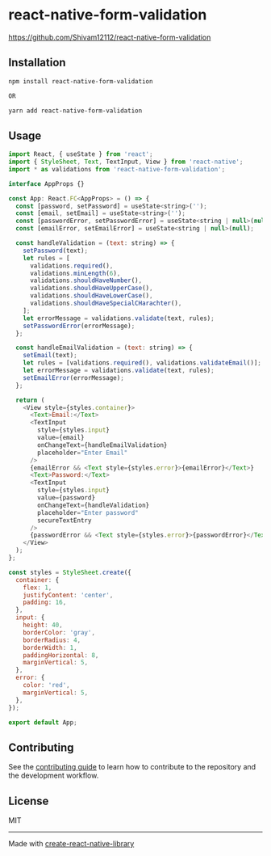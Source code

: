 # react-native-form-validation

https://github.com/Shivam12112/react-native-form-validation

## Installation

```sh
npm install react-native-form-validation

OR

yarn add react-native-form-validation
```

## Usage

```js
import React, { useState } from 'react';
import { StyleSheet, Text, TextInput, View } from 'react-native';
import * as validations from 'react-native-form-validation';

interface AppProps {}

const App: React.FC<AppProps> = () => {
  const [password, setPassword] = useState<string>('');
  const [email, setEmail] = useState<string>('');
  const [passwordError, setPasswordError] = useState<string | null>(null);
  const [emailError, setEmailError] = useState<string | null>(null);

  const handleValidation = (text: string) => {
    setPassword(text);
    let rules = [
      validations.required(),
      validations.minLength(6),
      validations.shouldHaveNumber(),
      validations.shouldHaveUpperCase(),
      validations.shouldHaveLowerCase(),
      validations.shouldHaveSpecialCHarachter(),
    ];
    let errorMessage = validations.validate(text, rules);
    setPasswordError(errorMessage);
  };

  const handleEmailValidation = (text: string) => {
    setEmail(text);
    let rules = [validations.required(), validations.validateEmail()];
    let errorMessage = validations.validate(text, rules);
    setEmailError(errorMessage);
  };

  return (
    <View style={styles.container}>
      <Text>Email:</Text>
      <TextInput
        style={styles.input}
        value={email}
        onChangeText={handleEmailValidation}
        placeholder="Enter Email"
      />
      {emailError && <Text style={styles.error}>{emailError}</Text>}
      <Text>Password:</Text>
      <TextInput
        style={styles.input}
        value={password}
        onChangeText={handleValidation}
        placeholder="Enter password"
        secureTextEntry
      />
      {passwordError && <Text style={styles.error}>{passwordError}</Text>}
    </View>
  );
};

const styles = StyleSheet.create({
  container: {
    flex: 1,
    justifyContent: 'center',
    padding: 16,
  },
  input: {
    height: 40,
    borderColor: 'gray',
    borderRadius: 4,
    borderWidth: 1,
    paddingHorizontal: 8,
    marginVertical: 5,
  },
  error: {
    color: 'red',
    marginVertical: 5,
  },
});

export default App;

```

## Contributing

See the [contributing guide](CONTRIBUTING.md) to learn how to contribute to the repository and the development workflow.

## License

MIT

---

Made with [create-react-native-library](https://github.com/callstack/react-native-builder-bob)

